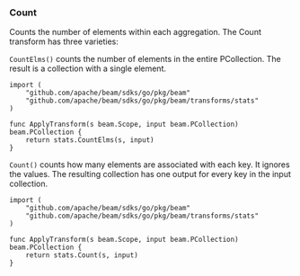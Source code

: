 ### Count

Counts the number of elements within each aggregation. The Count transform has three varieties:

```CountElms()``` counts the number of elements in the entire PCollection. The result is a collection with a single element.

```
import (
	"github.com/apache/beam/sdks/go/pkg/beam"
	"github.com/apache/beam/sdks/go/pkg/beam/transforms/stats"
)

func ApplyTransform(s beam.Scope, input beam.PCollection) beam.PCollection {
	return stats.CountElms(s, input)
}
```

```Count()``` counts how many elements are associated with each key. It ignores the values. The resulting collection has one output for every key in the input collection.

```
import (
	"github.com/apache/beam/sdks/go/pkg/beam"
	"github.com/apache/beam/sdks/go/pkg/beam/transforms/stats"
)

func ApplyTransform(s beam.Scope, input beam.PCollection) beam.PCollection {
	return stats.Count(s, input)
}
```
